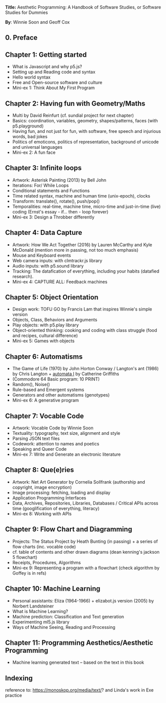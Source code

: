 **Title:** Aesthetic Programming: A Handbook of Software Studies, or Software Studies for Dummies

**By**: Winnie Soon and Geoff Cox

## 0. Preface

## Chapter 1: Getting started
* What is Javascript and why p5.js?
* Setting up and Reading code and syntax
* Hello world syntax
* Free and Open-source software and culture
* Mini-ex 1: Think About My First Program

## Chapter 2: Having fun with Geometry/Maths
* Multi by David Reinfurt (cf. sundial project for next chapter)
* Basics: coordination, variables, geometry, shapes/patterns, faces (with p5.playground)
* Having fun, and not just for fun, with software, free speech and injurious words, bad jokes
* Politics of emoticons, politics of representation, background of unicode and universal languages
* Mini-ex 2: A fun face

## Chapter 3: Infinite loops
* Artwork: Asterisk Painting (2013) by Bell John
* Iterations: For/ While Loops
* Conditional statements and Functions
* Time related syntax, machine and human time (unix-epoch), clocks
* Transform: translate(), rotate(), push/pop()
* Temporalities: real-time, machine time, micro-time and just-in-time (live) coding (Ernst's essay - if... then - loop forever)
* Mini-ex 3: Design a Throbber differently

## Chapter 4: Data Capture
* Artwork: How We Act Together (2016) by Lauren McCarthy and Kyle McDonald (mention more in passing, not too much emphasis)
* Mouse and Keyboard events
* Web camera inputs: with clmtrackr.js library
* Audio inputs: with p5.sound library
* Tracking: The datafication of everything, including your habits (datafied research).
* Mini-ex 4: CAPTURE ALL: Feedback machines

## Chapter 5: Object Orientation
* Design work: TOFU GO by Francis Lam that inspires Winnie's simple version 
* Objects, Class, Behaviors and Arguments
* Play objects: with p5.play library
* Object-oriented thinking: cooking and coding with class struggle (food and recipes, cultural difference)
* Mini-ex 5: Games with objects

## Chapter 6: Automatisms
* The Game of Life (1970) by John Horton Conway / Langton's ant (1986) by Chris Langton + [automata I](https://isohale.com/Development-1) by Catherine Griffiths  
* (Commodore 64 Basic program: 10 PRINT)
* Random(), Noise()
* Rule-based and Emergent systems
* Generators and other automatisms (genotypes)
* Mini-ex 6: A generative program

## Chapter 7: Vocable Code
* Artwork: Vocable Code by Winnie Soon
* Textuality: typography, text size, alignment and style
* Parsing JSON text files
* Codework: attention to names and poetics
* Speaking and Queer Code
* Mini-ex 7: Write and Generate an electronic literature

## Chapter 8: Que(e)ries
* Artwork: Net Art Generator by Cornelia Sollfrank (authorship and copyright, image encryption)
* Image processing: fetching, loading and display
* Application Programming Interfaces
* Data, Archives, Repositories, Libraries, Databases / Critical APIs across time (googlification of everything, literacy)
* Mini-ex 8: Working with APIs

## Chapter 9: Flow Chart and Diagramming
* Projects: The Status Project by Heath Bunting (in passing) + a series of flow charts (inc. vocable code)
* cf. table of contents and other drawn diagrams (dean kenning's jackson 5 flowchart)
* Receipts,  Procedures, Algorithms
* Mini-ex 9: Representing a program with a flowchart (check algorithm by Goffey is in refs)

## Chapter 10: Machine Learning
* Personal assistants: Eliza (1964-1966) + elizabot.js version (2005) by Norbert Landsteiner  
* What is Machine Learning?
* Machine prediction: Classification and Text generation
* Experimenting ml5.js library
* Ways of Machine Seeing, Reading and Processing

## Chapter 11: Programming Aesthetics/Aesthetic Programming
* Machine learning generated text – based on the text in this book

## Indexing
reference to: https://monoskop.org/media/text/? and Linda's work in Exe practice
